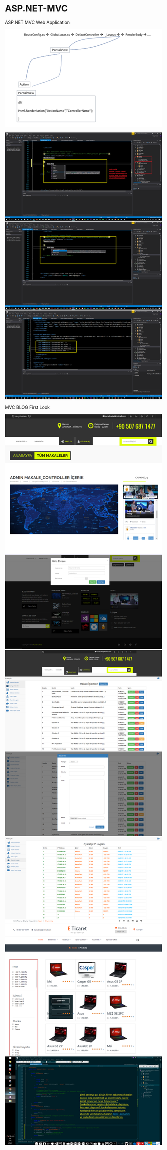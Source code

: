 # ASP.NET-MVC
ASP.NET MVC Web Application 
<br/>






![alt text](https://raw.githubusercontent.com/KursatCAKAL/ASP.NET-MVC/master/MVC_Natural_Working_Process.png)


![alt text](https://raw.githubusercontent.com/KursatCAKAL/ASP.NET-MVC/master/ASP.Net.Mvc.Html_Helper_1.png)
![alt text](https://raw.githubusercontent.com/KursatCAKAL/ASP.NET-MVC/master/ASP.Net.Mvc.Html_Helper_2.png)
![alt text](https://raw.githubusercontent.com/KursatCAKAL/ASP.NET-MVC/master/ASP.Net.Mvc.Html_Helper_3.png)

MVC BLOG First Look


![alt text](https://github.com/KursatCAKAL/ASP.NET-MVC/blob/master/BLOG_1.png)
![alt text](https://github.com/KursatCAKAL/ASP.NET-MVC/blob/master/BLOG_2.png)
![alt text](https://github.com/KursatCAKAL/ASP.NET-MVC/blob/master/BLOG_3.png)
![alt text](https://github.com/KursatCAKAL/ASP.NET-MVC/blob/master/BLOG_4.png)
![alt text](https://github.com/KursatCAKAL/ASP.NET-MVC/blob/master/BLOG_5.png)
![alt text](https://github.com/KursatCAKAL/ASP.NET-Web-Forms/blob/master/E-Commerce-Vol-2.png)
![alt text](https://github.com/KursatCAKAL/ASP.NET-MVC/blob/master/MVC_HataYakalama.jpg)
